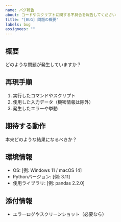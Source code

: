```yaml
---
name: バグ報告
about: コードやスクリプトに関する不具合を報告してください
title: "[BUG] 問題の概要"
labels: bug
assignees: ""
---
```


## 概要
どのような問題が発生していますか？

## 再現手順
1. 実行したコマンドやスクリプト
2. 使用した入力データ（機密情報は除外）
3. 発生したエラーや挙動

## 期待する動作
本来どのような結果になるべきか？

## 環境情報
- OS: [例: Windows 11 / macOS 14]
- Pythonバージョン: [例: 3.11]
- 使用ライブラリ: [例: pandas 2.2.0]

## 添付情報
- エラーログやスクリーンショット（必要なら）